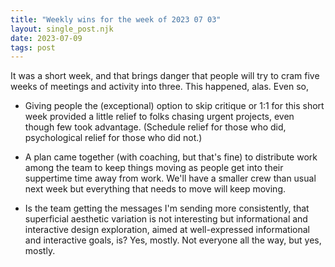 ```yaml
---
title: "Weekly wins for the week of 2023 07 03"
layout: single_post.njk
date: 2023-07-09
tags: post
---
```


It was a short week, and that brings danger that people will try to cram five weeks of meetings and activity into three. This happened, alas. Even so,

- Giving people the (exceptional) option to skip critique or 1:1 for this short week provided a little relief to folks chasing urgent projects, even though few took advantage. (Schedule relief for those who did, psychological relief for those who did not.)

- A plan came together (with coaching, but that's fine) to distribute work among the team to keep things moving as people get into their suppertime time away from work. We'll have a smaller crew than usual next week but everything that needs to move will keep moving.

- Is the team getting the messages I'm sending more consistently, that superficial aesthetic variation is not interesting but informational and interactive design exploration, aimed at well-expressed informational and interactive goals, is? Yes, mostly. Not everyone all the way, but yes, mostly.
